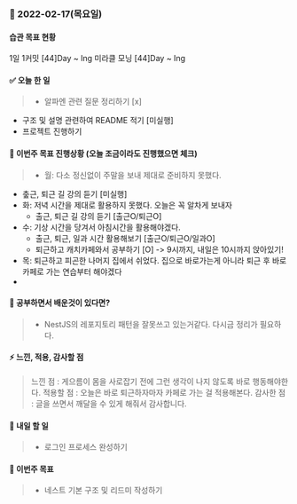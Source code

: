 ### 📆 2022-02-17(목요일)

#### 습관 목표 현황

1일 1커밋 [44]Day ~ Ing
미라클 모닝 [44]Day ~ Ing

#### ✅ 오늘 한 일

> - 알파엔 관련 질문 정리하기 [x]

- 구조 및 설명 관련하여 README 적기 [미실행]
- 프로젝트 진행하기

#### 🐎 이번주 목표 진행상황 (오늘 조금이라도 진행했으면 체크)

> - 월: 다소 정신없이 주말을 보내 제대로 준비하지 못했다.

- 춮근, 퇴근 길 강의 듣기 [미실행]
- 화: 저녁 시간을 제대로 활용하지 못했다. 오늘은 꼭 알차게 보내자
  - 출근, 퇴근 길 강의 듣기 [출근O/퇴근O]
- 수: 기상 시간을 당겨서 아침시간을 활용해야겠다.
  - 출근, 퇴근, 일과 시간 활용해보기 [출근O/퇴근O/일과O]
  - 퇴근하고 캐치카페와서 공부하기 [O] -> 9시까지, 내일은 10시까지 앉아있기!
- 목: 퇴근하고 피곤한 나머지 집에서 쉬었다. 집으로 바로가는게 아니라 퇴근 후 바로 카페로 가는 연습부터 해야겠다
- 

#### 🤔 공부하면서 배운것이 있다면?

> - NestJS의 레포지토리 패턴을 잘못쓰고 있는거같다. 다시금 정리가 필요하다.

#### ⚡ 느낀, 적용, 감사할 점

> 느낀 점 : 게으름이 몸을 사로잡기 전에 그런 생각이 나지 않도록 바로 행동해야한다.
> 적용할 점 : 오늘은 바로 퇴근하자마자 카페로 가는 걸 적용해본다.
> 감사한 점 : 글을 쓰면서 깨달을 수 있게 해줘서 감사합니다.

#### 🚀 내일 할 일

> - 로그인 프로세스 완성하기

#### 🎯 이번주 목표

> - 네스트 기본 구조 및 리드미 작성하기
